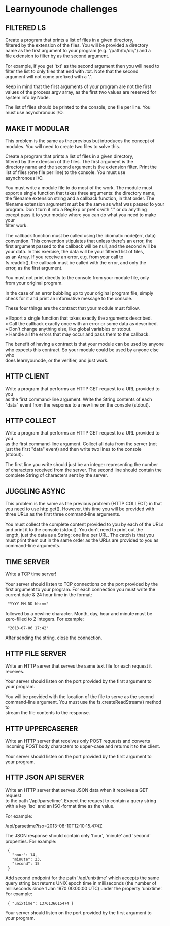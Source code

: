 # Learnyounode challenges

## FILTERED LS
   
  Create a program that prints a list of files in a given directory,  
  filtered by the extension of the files. You will be provided a directory  
  name as the first argument to your program (e.g. '/path/to/dir/') and a  
  file extension to filter by as the second argument.  
   
  For example, if you get 'txt' as the second argument then you will need to  
  filter the list to only files that end with .txt. Note that the second  
  argument will not come prefixed with a '.'.  
   
  Keep in mind that the first arguments of your program are not the first  
  values of the process.argv array, as the first two values are reserved for  
  system info by Node.  
   
  The list of files should be printed to the console, one file per line. You  
  must use asynchronous I/O.  

## MAKE IT MODULAR  
   
  This problem is the same as the previous but introduces the concept of  
  modules. You will need to create two files to solve this.  
   
  Create a program that prints a list of files in a given directory,  
  filtered by the extension of the files. The first argument is the  
  directory name and the second argument is the extension filter. Print the  
  list of files (one file per line) to the console. You must use  
  asynchronous I/O.  
   
  You must write a module file to do most of the work. The module must  
  export a single function that takes three arguments: the directory name,  
  the filename extension string and a callback function, in that order. The  
  filename extension argument must be the same as what was passed to your  
  program. Don't turn it into a RegExp or prefix with "." or do anything  
  except pass it to your module where you can do what you need to make your  
  filter work.  
   
  The callback function must be called using the idiomatic node(err, data)  
  convention. This convention stipulates that unless there's an error, the  
  first argument passed to the callback will be null, and the second will be  
  your data. In this exercise, the data will be your filtered list of files,  
  as an Array. If you receive an error, e.g. from your call to  
  fs.readdir(), the callback must be called with the error, and only the  
  error, as the first argument.  
   
  You must not print directly to the console from your module file, only  
  from your original program.  
   
  In the case of an error bubbling up to your original program file, simply  
  check for it and print an informative message to the console.  
   
  These four things are the contract that your module must follow.  
   
   » Export a single function that takes exactly the arguments described.        
   » Call the callback exactly once with an error or some data as described.     
   » Don't change anything else, like global variables or stdout.                
   » Handle all the errors that may occur and pass them to the callback.         
   
  The benefit of having a contract is that your module can be used by anyone  
  who expects this contract. So your module could be used by anyone else who  
  does learnyounode, or the verifier, and just work.  

## HTTP CLIENT 
   
  Write a program that performs an HTTP GET request to a URL provided to you  
  as the first command-line argument. Write the String contents of each  
  "data" event from the response to a new line on the console (stdout). 

## HTTP COLLECT  
   
  Write a program that performs an HTTP GET request to a URL provided to you  
  as the first command-line argument. Collect all data from the server (not  
  just the first "data" event) and then write two lines to the console  
  (stdout).  
   
  The first line you write should just be an integer representing the number  
  of characters received from the server. The second line should contain the  
  complete String of characters sent by the server. 

## JUGGLING ASYNC 
   
  This problem is the same as the previous problem (HTTP COLLECT) in that  
  you need to use http.get(). However, this time you will be provided with  
  three URLs as the first three command-line arguments.  
   
  You must collect the complete content provided to you by each of the URLs  
  and print it to the console (stdout). You don't need to print out the  
  length, just the data as a String; one line per URL. The catch is that you  
  must print them out in the same order as the URLs are provided to you as  
  command-line arguments.
  
## TIME SERVER  
   
  Write a TCP time server!  
   
  Your server should listen to TCP connections on the port provided by the  
  first argument to your program. For each connection you must write the  
  current date & 24 hour time in the format:  
   
     "YYYY-MM-DD hh:mm"  
   
  followed by a newline character. Month, day, hour and minute must be  
  zero-filled to 2 integers. For example:  
   
     "2013-07-06 17:42"  
   
  After sending the string, close the connection. 
  
## HTTP FILE SERVER  
   
  Write an HTTP server that serves the same text file for each request it  
  receives.  
   
  Your server should listen on the port provided by the first argument to  
  your program.  
   
  You will be provided with the location of the file to serve as the second  
  command-line argument. You must use the fs.createReadStream() method to  
  stream the file contents to the response.  
  
## HTTP UPPERCASERER
   
  Write an HTTP server that receives only POST requests and converts  
  incoming POST body characters to upper-case and returns it to the client.  
   
  Your server should listen on the port provided by the first argument to  
  your program.
  
## HTTP JSON API SERVER  
   
  Write an HTTP server that serves JSON data when it receives a GET request  
  to the path '/api/parsetime'. Expect the request to contain a query string  
  with a key 'iso' and an ISO-format time as the value.  
   
  For example:  
   
  /api/parsetime?iso=2013-08-10T12:10:15.474Z  
   
  The JSON response should contain only 'hour', 'minute' and 'second'  
  properties. For example:  
   
     {  
       "hour": 14,  
       "minute": 23,  
       "second": 15  
     }  
   
  Add second endpoint for the path '/api/unixtime' which accepts the same  
  query string but returns UNIX epoch time in milliseconds (the number of  
  milliseconds since 1 Jan 1970 00:00:00 UTC) under the property 'unixtime'.  
  For example:  
   
     { "unixtime": 1376136615474 }  
   
  Your server should listen on the port provided by the first argument to  
  your program.    
